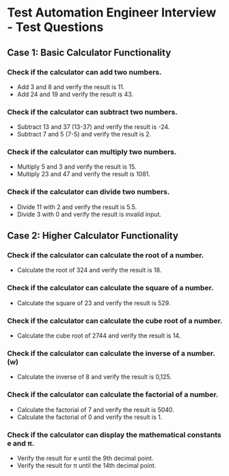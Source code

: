 # Test Automation Engineer Interview - Test Questions

## Case 1: Basic Calculator Functionality
### Check if the calculator can add two numbers.
- Add 3 and 8 and verify the result is 11.
- Add 24 and 19 and verify the result is 43.
###	Check if the calculator can subtract two numbers.
-	Subtract 13 and 37 (13-37) and verify the result is -24.
-	Subtract 7 and 5 (7-5) and verify the result is 2.
###	Check if the calculator can multiply two numbers.
-	Multiply 5 and 3 and verify the result is 15.
-	Multiply 23 and 47 and verify the result is 1081.
###	Check if the calculator can divide two numbers.
-	Divide 11 with 2 and verify the result is 5.5.
-	Divide 3 with 0 and verify the result is invalid input.


## Case 2: Higher Calculator Functionality
###	Check if the calculator can calculate the root of a number.
-	Calculate the root of 324 and verify the result is 18.
###	Check if the calculator can calculate the square of a number.
-	Calculate the square of 23 and verify the result is 529.
###	Check if the calculator can calculate the cube root of a number.
-	Calculate the cube root of 2744 and verify the result is 14.
###	Check if the calculator can calculate the inverse of a number. (w)
-	Calculate the inverse of 8 and verify the result is 0,125.
###	Check if the calculator can calculate the factorial of a number.
-	Calculate the factorial of 7 and verify the result is 5040.
-	Calculate the factorial of 0 and verify the result is 1.
###	Check if the calculator can display the mathematical constants e and π.
-	Verify the result for e until the 9th decimal point.
-	Verify the result for π until the 14th decimal point.
